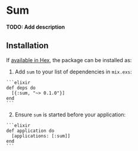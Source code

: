 # Sum

**TODO: Add description**

## Installation

If [available in Hex](https://hex.pm/docs/publish), the package can be installed as:

  1. Add `sum` to your list of dependencies in `mix.exs`:

    ```elixir
    def deps do
      [{:sum, "~> 0.1.0"}]
    end
    ```

  2. Ensure `sum` is started before your application:

    ```elixir
    def application do
      [applications: [:sum]]
    end
    ```

